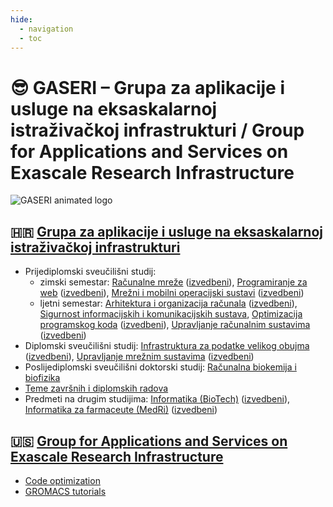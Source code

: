 ```yaml
---
hide:
  - navigation
  - toc
---
```


# 😎 GASERI – Grupa za aplikacije i usluge na eksaskalarnoj istraživačkoj infrastrukturi / **G**roup for **A**pplications and **S**ervices on **E**xascale **R**esearch **I**nfrastructure

![GASERI animated logo](images/gaseri-logo-animated.webp)

## 🇭🇷 [Grupa za aplikacije i usluge na eksaskalarnoj istraživačkoj infrastrukturi](hr/index.md)

- Prijediplomski sveučilišni studij:
    - zimski semestar: [Računalne mreže](hr/nastava/kolegiji/RM.md) ([izvedbeni](hr/nastava/izvedbeni/2022-2023/RM.md)), [Programiranje za web](hr/nastava/kolegiji/PW.md) ([izvedbeni](hr/nastava/izvedbeni/2022-2023/PW.md)), [Mrežni i mobilni operacijski sustavi](hr/nastava/kolegiji/MMOS.md) ([izvedbeni](hr/nastava/izvedbeni/2022-2023/MMOS.md))
    - ljetni semestar: [Arhitektura i organizacija računala](hr/nastava/kolegiji/AOR.md) ([izvedbeni](hr/nastava/izvedbeni/2022-2023/AOR.md)), [Sigurnost informacijskih i komunikacijskih sustava](hr/nastava/kolegiji/SIKS.md), [Optimizacija programskog koda](hr/nastava/kolegiji/OPK.md) ([izvedbeni](hr/nastava/izvedbeni/2022-2023/OPK.md)), [Upravljanje računalnim sustavima](hr/nastava/kolegiji/URS.md) ([izvedbeni](hr/nastava/izvedbeni/2022-2023/URS.md))
- Diplomski sveučilišni studij: [Infrastruktura za podatke velikog obujma](hr/nastava/kolegiji/IPVO.md) ([izvedbeni](hr/nastava/izvedbeni/2022-2023/IPVO.md)), [Upravljanje mrežnim sustavima](hr/nastava/kolegiji/UMS.md) ([izvedbeni](hr/nastava/izvedbeni/2022-2023/UMS.md))
- Poslijediplomski sveučilišni doktorski studij: [Računalna biokemija i biofizika](hr/nastava/kolegiji/RBKBF.md)
- [Teme završnih i diplomskih radova](hr/nastava/radovi/teme.md)
- Predmeti na drugim studijima: [Informatika (BioTech)](hr/nastava/kolegiji/INF-BioTech.md) ([izvedbeni](hr/nastava/izvedbeni/2022-2023/INF-BioTech.md)), [Informatika za farmaceute (MedRi)](hr/nastava/kolegiji/INF-Pharma.md) ([izvedbeni](hr/nastava/izvedbeni/2022-2023/INF-Pharma.md))

## 🇺🇸 [Group for Applications and Services on Exascale Research Infrastructure](en/index.md)

- [Code optimization](en/teaching/courses/CO.md)
- [GROMACS tutorials](en/tutorials/gromacs/index.md)
